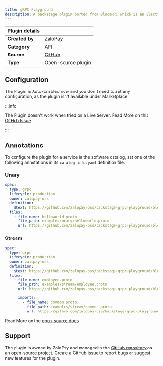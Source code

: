 ```yaml
---
title: gRPC Playground
description: A backstage plugin ported from BloomRPC which is an Electron application
---
```


| Plugin details |                                                                                |
| -------------- | ------------------------------------------------------------------------------ |
| **Created by** | ZaloPay                                                      |
| **Category**   | API                                                                        |
| **Source**     | [GitHub](https://github.com/zalopay-oss/backstage-grpc-playground) |
| **Type**       | Open-source plugin                                                             |


## Configuration

The Plugin is Auto-Enabled now and you don't need to set any configuration, as the plugin isn't available under Marketplace. 

:::info

The Plugin doesn't work when tried on a Live Server. Read More on this [GitHub Issue](https://github.com/zalopay-oss/backstage-grpc-playground/issues/11)

:::

## Annotations

To configure the plugin for a service in the software catalog, set one of the following annotations in its `catalog-info.yaml` definition file.

### Unary

```YAML
spec:
  type: grpc
  lifecycle: production
  owner: zalopay-oss
  definition:
    $text: https://github.com/zalopay-oss/backstage-grpc-playground/blob/main/examples/unary/helloworld.proto
  files:
    - file_name: helloworld.proto
      file_path: examples/unary/helloworld.proto
      url: https://github.com/zalopay-oss/backstage-grpc-playground/blob/main/examples/unary/helloworld.proto
```

### Stream 

```YAML
spec:
  type: grpc
  lifecycle: production
  owner: zalopay-oss
  definition:
    $text: https://github.com/zalopay-oss/backstage-grpc-playground/blob/main/examples/stream/employee.proto
  files:
    - file_name: employee.proto
      file_path: examples/stream/employee.proto
      url: https://github.com/zalopay-oss/backstage-grpc-playground/blob/main/examples/stream/employee.proto

      imports:
        - file_name: common.proto
          file_path: examples/stream/common.proto
          url: https://github.com/zalopay-oss/backstage-grpc-playground/blob/main/examples/stream/common.proto
```

Read More on the [open-source docs](https://github.com/zalopay-oss/backstage-grpc-playground?tab=readme-ov-file#yaml-file-definition) 

## Support

The plugin is owned by ZaloPyy and managed in the [GitHub repository](https://github.com/zalopay-oss/backstage-grpc-playground) as an open-source project. Create a GitHub issue to report bugs or suggest new features for the plugin.
